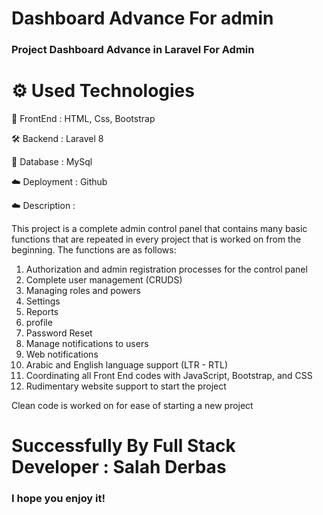 # Dashboard Advance For admin

### Project Dashboard Advance in Laravel  For Admin  


# ⚙️ Used Technologies

💅 FrontEnd : HTML, Css, Bootstrap

🛠 Backend : Laravel 8

💾 Database : MySql

☁️ Deployment : Github

☁️ Description : 

This project is a complete admin control panel that contains many basic functions that are repeated in every project that is worked on from the beginning. The functions are as follows:

1. Authorization and admin registration processes for the control panel
2. Complete user management (CRUDS)
3. Managing roles and powers
4. Settings
5. Reports
6. profile
7. Password Reset
8. Manage notifications to users
9. Web notifications
10. Arabic and English language support (LTR - RTL)
11. Coordinating all Front End codes with JavaScript, Bootstrap, and CSS
12. Rudimentary website support to start the project

Clean code is worked on for ease of starting a new project




# Successfully By  Full Stack  Developer : Salah Derbas 

### I hope you enjoy it!
